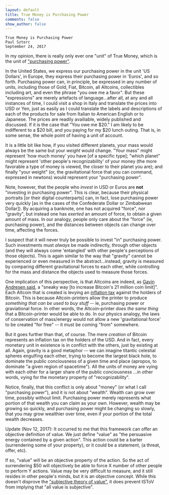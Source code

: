 ```yaml
---
layout: default
title: True Money is Purchasing Power
comments: false
show_author: false
---
```


    True Money is Purchasing Power
	Paul Sztorc
	September 24, 2017


In my opinion, there is really only ever one "unit" of True Money, which is the unit of ["purchasing power"](https://en.wikipedia.org/wiki/Purchasing_power).

In the United States, we express our purchasing power in the unit 'US Dollars', in Europe, they express their purchasing power in 'Euros', and so forth. Purchasing power can, in principle, be expressed in any number of units, including those of Gold, Fiat, Bitcoin, all Altcoins, collectibles including art, and even the phrase "you owe me a favor". But these "expressions" are merely artefacts of language...after all, at any and all instances of time, I could visit a shop in Italy and translate the prices into USD or Yen, just as easily as I could translate the labels and descriptions of each of the products for sale from Italian to American English or to Japanese. The prices are readily availiable, widely published and discussed. If it is the case that "You owe me $20." I am likely to be indifferent to a $20 bill, and you paying for my $20 lunch outing. That is, in some sense, the whole point of having a unit of account. 

It is a little bit like how, if you visited different planets, your mass would always be the same but your *weight* would change. "Your mass" might represent 'how much money' you have [of a specific type]; "which planet" might represent 'other people's recognizability' of your money (the more favorable a type of money is viewed, the closer to their planet you are); and finally "your weight" (or, the gravitational force that you can command, expressed in newtons) would represent your "purchasing power".

Note, however, that the people who *invest* in USD or Euros are **not** "investing in purchasing power". This is clear, because their physical portraits [or their digital counterparts] can, in fact, lose purchasing power very quickly [as in the cases of the Confederate Dollar or Zimbabwean Dollar]). By acquiring a banknote, one has not acquired "force", nor "gravity", but instead one has *exerted* an amount of force, to obtain a given amount of mass. In our analogy, people only care about the "force" (ie, purchasing power), and the distances between objects can change over time, affecting the forces.

I suspect that it will never truly be possible to invest "in" purchasing power. Such investments must *always* be made indirectly, through other objects (and they will always come 'entangled' with other people's perceptions of those objects). This is again similar to the way that "gravity" cannot be experienced or even measured in the abstract...instead, gravity is measured by comparing different gravitational forces to each other, while controlling for the mass and distance the objects used to measure those forces.

One implication of this perspective, is that Altcoins are indeed, as [Gavin Andresen said](https://www.coingecko.com/buzz/gavin-andresen-ethereum-rise-warning-to-bitcoin), a "sneaky way [to increase Bitcoin's 21 million coin limit]". Each Altcoin that is created is levying an [inflation tax](https://en.wikipedia.org/wiki/Seigniorage#Seigniorage_as_a_tax) against the holders of Bitcoin. This is because Altcoin-printers allow the printer to produce *something that can be used to buy stuff* -- ie, purchasing power or graviational force. In other words, the Altcoin-printer *does the same thing* that a Bitcoin-printer would be able to do. In our physics analogy, the laws of conservation of mass/energy would not allow a new 'gravitational force' to be created "for free" -- it must be coming "from" somewhere.

But it goes further than that, of course. The mere *creation* of Bitcoin represents an inflation tax on the holders of the USD. And in fact, every monetary unit in existence is in conflict with the others, just by existing at all. Again, gravity is a good metaphor -- we can imagine titantic celestial spheres engulfing each other, trying to become the largest black hole, to dominate the public conciousness of a given time and place (apropos, to dominate "a given region of spacetime"). All the units of money are vying with each other for a larger share of the public conciousness ...in other words, vying for the monetary property of "recognizability".

Notice, finally, that this conflict is only about "money" (or what I call "purchasing power"), and it is not about "wealth". Wealth can grow over time, possibly without limit. Purchasing power merely represents what portion of that wealth you can claim as your own. However, wealth may be growing so quickly, and purchasing power might be changing so slowly, that you may grow wealthier over time, even if your portion of the total wealth decreases.


Update (Nov 12, 2017): It occurred to me that this framework can offer an objective definition of value. We just define "value" as "the persuasive energy contained by a given action". This action could be a barter (surrendering some of your property), or it could be a statement, (a threat, offer, etc).

If so, "value" will be an objective property of the action. So the act of surrendering $50 will objectively be able to force X number of other people to perform Y actions. Value may be very difficult to measure, and it still resides in other people's minds, but it is an objective concept. While this doesn't disprove the ["subjective theory of value"](https://en.wikipedia.org/wiki/Subjective_theory_of_value), it does prevent tSToV from implying that "all value is subjective".

<!--
cut, too confusing:

The analogy is not perfect (no analogy is) but it may be helpful to consider the following:

1. Gravitational Force = Purchasing Power = True Money ; can't invest in it directly.
2. Mass = Quantity of Gold [or USD, or art] = specific instantiation of money; you *can* invest in this.3. Distance = Perception of one money relative to another (eg, distance from Earth to Mars might represent the opinions of ... )
4. Creating a new form of money = teleporting a given amount of mass to a new location, creating a new planet.
5. Comparing two monies (say comparing the USD to BTC) = measuring the distance between the USD_Planet and the Bitcoin_Planet. 
-->
